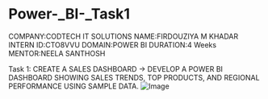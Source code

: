 # Power-_BI-_Task1

COMPANY:CODTECH IT SOLUTIONS 
NAME:FIRDOUZIYA M KHADAR
INTERN ID:CTO8VVU
DOMAIN:POWER BI 
DURATION:4 Weeks 
MENTOR:NEELA SANTHOSH

Task 1: CREATE A SALES DASHBOARD -> DEVELOP A POWER BI DASHBOARD SHOWING SALES TRENDS, TOP PRODUCTS, AND REGIONAL PERFORMANCE USING SAMPLE DATA.
![Image](https://github.com/user-attachments/assets/32deb56a-5583-442f-8d43-1e59903530b6)
